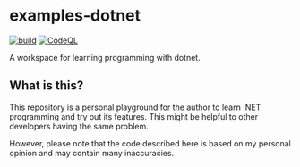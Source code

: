 # examples-dotnet

[![build](https://github.com/suzu-devworks/examples-dotnet/actions/workflows/dotnet-build.yml/badge.svg)](https://github.com/suzu-devworks/examples-dotnet/actions/workflows/dotnet-build.yml)
[![CodeQL](https://github.com/suzu-devworks/examples-dotnet/actions/workflows/github-code-scanning/codeql/badge.svg)](https://github.com/suzu-devworks/examples-dotnet/actions/workflows/github-code-scanning/codeql)

A workspace for learning programming with dotnet.

## What is this?

This repository is a personal playground for the author to learn .NET programming and try out its features.
This might be helpful to other developers having the same problem.

However, please note that the code described here is based on my personal opinion and may contain many inaccuracies.
